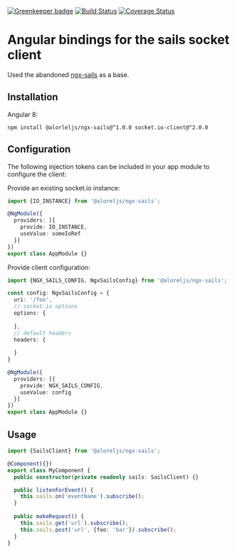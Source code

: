
[![Greenkeeper badge](https://badges.greenkeeper.io/Alorel/ngx-sails.svg)](https://greenkeeper.io/)
[![Build Status](https://travis-ci.com/Alorel/ngx-sails.svg?branch=1.0.2)](https://travis-ci.com/Alorel/ngx-sails)
[![Coverage Status](https://coveralls.io/repos/github/Alorel/ngx-sails/badge.svg?branch=1.0.2)](https://coveralls.io/github/Alorel/ngx-sails?branch=1.0.2)

# Angular bindings for the sails socket client

Used the abandoned [ngx-sails](https://github.com/brandom/ngx-sails) as a base.

## Installation

Angular 8:

```
npm install @alorleljs/ngx-sails@^1.0.0 socket.io-client@^2.0.0
```

## Configuration

The following injection tokens can be included in your app module to configure the client:

Provide an existing socket.io instance:

```typescript
import {IO_INSTANCE} from '@aloreljs/ngx-sails';

@NgModule({
  providers: [{
    provide: IO_INSTANCE,
    useValue: someIoRef
  }]
})
export class AppModule {}
```

Provide client configuration:

```typescript
import {NGX_SAILS_CONFIG, NgxSailsConfig} from '@aloreljs/ngx-sails';

const config: NgxSailsConfig = {
  uri: '/foo',
  // socket.io options
  options: {
  
  },
  // default headers
  headers: {
  
  }
}

@NgModule({
  providers: [{
    provide: NGX_SAILS_CONFIG,
    useValue: config
  }]
})
export class AppModule {}
```

## Usage

```typescript
import {SailsClient} from '@aloreljs/ngx-sails';

@Component({})
export class MyComponent {
  public constructor(private readonly sails: SailsClient) {}

  public listenForEvent() {
    this.sails.on('eventName').subscribe();
  }
 
  public makeRequest() {
    this.sails.get('url').subscribe();
    this.sails.post('url', {foo: 'bar'}).subscribe();
  }
}
```
